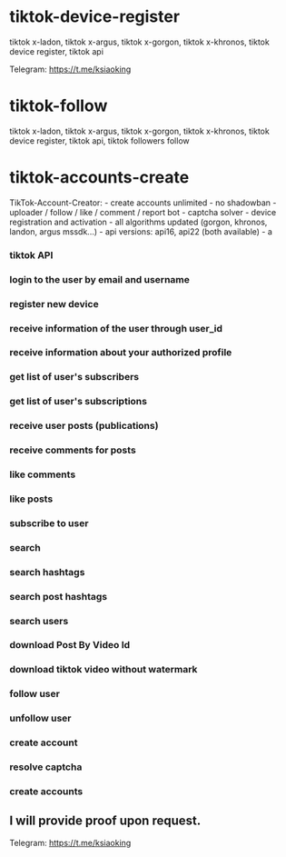 # tiktok-device-register
tiktok x-ladon, tiktok x-argus, tiktok x-gorgon, tiktok x-khronos, tiktok device register, tiktok api


Telegram: https://t.me/ksiaoking


# tiktok-follow
tiktok x-ladon, tiktok x-argus, tiktok x-gorgon, tiktok x-khronos, tiktok device register, tiktok api, tiktok followers follow 

# tiktok-accounts-create
TikTok-Account-Creator:  - create accounts unlimited  - no shadowban  - uploader / follow / like / comment / report bot  - captcha solver  - device registration and activation  - all algorithms updated (gorgon, khronos, landon, argus mssdk...)  - api versions: api16, api22 (both available)  - a


### tiktok API
### login to the user by email and username
### register new device
### receive information of the user through user_id
### receive information about your authorized profile
### get list of user's subscribers
### get list of user's subscriptions
### receive user posts (publications)
### receive comments for posts
### like comments
### like posts
### subscribe to user
### search
### search hashtags
### search post hashtags
### search users
### download Post By Video Id
### download tiktok video without watermark
### follow user
### unfollow user
### create account
### resolve captcha
### create accounts

## I will provide proof upon request.

Telegram: https://t.me/ksiaoking
